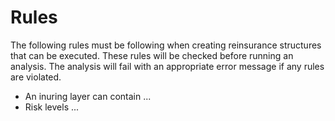 # Rules

The following rules must be following when creating reinsurance structures that can be executed. 
These rules will be checked before running an analysis.
The analysis will fail with an appropriate error message if any rules are violated.

* An inuring layer can contain ...
* Risk levels ...
